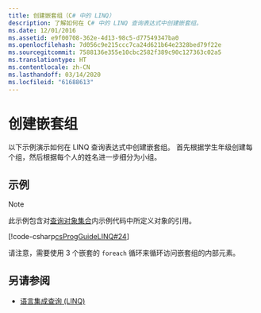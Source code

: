 ```yaml
---
title: 创建嵌套组（C# 中的 LINQ）
description: 了解如何在 C# 中的 LINQ 查询表达式中创建嵌套组。
ms.date: 12/01/2016
ms.assetid: e9f00708-362e-4d13-98c5-d77549347ba0
ms.openlocfilehash: 7d056c9e215ccc7ca24d621b64e2328bed79f22e
ms.sourcegitcommit: 7588136e355e10cbc2582f389c90c127363c02a5
ms.translationtype: HT
ms.contentlocale: zh-CN
ms.lasthandoff: 03/14/2020
ms.locfileid: "61688613"
---
```

# <a name="create-a-nested-group"></a>创建嵌套组

以下示例演示如何在 LINQ 查询表达式中创建嵌套组。 首先根据学生年级创建每个组，然后根据每个人的姓名进一步细分为小组。

## <a name="example"></a>示例

> [!NOTE]
> 此示例包含对[查询对象集合](query-a-collection-of-objects.md)内示例代码中所定义对象的引用。

[!code-csharp[csProgGuideLINQ#24](~/samples/snippets/csharp/concepts/linq/how-to-create-a-nested-group_1.cs)]

请注意，需要使用 3 个嵌套的 `foreach` 循环来循环访问嵌套组的内部元素。

## <a name="see-also"></a>另请参阅

- [语言集成查询 (LINQ)](index.md)
